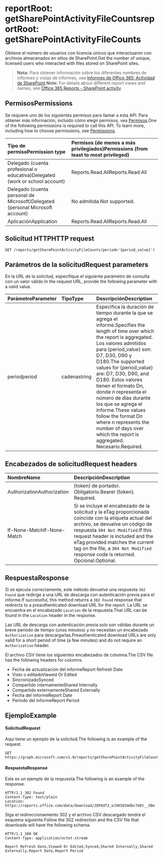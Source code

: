 # <a name="reportroot-getsharepointactivityfilecounts"></a><span data-ttu-id="121f5-101">reportRoot: getSharePointActivityFileCounts</span><span class="sxs-lookup"><span data-stu-id="121f5-101">reportRoot: getSharePointActivityFileCounts</span></span>

<span data-ttu-id="121f5-102">Obtiene el número de usuarios con licencia únicos que interactuaron con archivos almacenados en sitios de SharePoint.</span><span class="sxs-lookup"><span data-stu-id="121f5-102">Get the number of unique, licensed users who interacted with files stored on SharePoint sites.</span></span>

> <span data-ttu-id="121f5-103">**Nota:** Para obtener información sobre los diferentes nombres de informes y vistas de informes, vea [Informes de Office 365: Actividad de SharePoint](https://support.office.com/client/SharePoint-activity-a91c958f-1279-499d-9959-12f0de08dc8f).</span><span class="sxs-lookup"><span data-stu-id="121f5-103">**Note:** For details about different report views and names, see [Office 365 Reports - SharePoint activity](https://support.office.com/client/SharePoint-activity-a91c958f-1279-499d-9959-12f0de08dc8f).</span></span>

## <a name="permissions"></a><span data-ttu-id="121f5-104">Permisos</span><span class="sxs-lookup"><span data-stu-id="121f5-104">Permissions</span></span>

<span data-ttu-id="121f5-p101">Se requiere uno de los siguientes permisos para llamar a esta API. Para obtener más información, incluido cómo elegir permisos, vea [Permisos](../../../concepts/permissions_reference.md).</span><span class="sxs-lookup"><span data-stu-id="121f5-p101">One of the following permissions is required to call this API. To learn more, including how to choose permissions, see [Permissions](../../../concepts/permissions_reference.md).</span></span>

| <span data-ttu-id="121f5-107">Tipo de permiso</span><span class="sxs-lookup"><span data-stu-id="121f5-107">Permission type</span></span>                        | <span data-ttu-id="121f5-108">Permisos (de menos a más privilegiados)</span><span class="sxs-lookup"><span data-stu-id="121f5-108">Permissions (from least to most privileged)</span></span> |
| :------------------------------------- | :--------------------------------------- |
| <span data-ttu-id="121f5-109">Delegado (cuenta profesional o educativa)</span><span class="sxs-lookup"><span data-stu-id="121f5-109">Delegated (work or school account)</span></span>     | <span data-ttu-id="121f5-110">Reports.Read.All</span><span class="sxs-lookup"><span data-stu-id="121f5-110">Reports.Read.All</span></span>                         |
| <span data-ttu-id="121f5-111">Delegado (cuenta personal de Microsoft)</span><span class="sxs-lookup"><span data-stu-id="121f5-111">Delegated (personal Microsoft account)</span></span> | <span data-ttu-id="121f5-112">No admitida.</span><span class="sxs-lookup"><span data-stu-id="121f5-112">Not supported.</span></span>                           |
| <span data-ttu-id="121f5-113">Aplicación</span><span class="sxs-lookup"><span data-stu-id="121f5-113">Application</span></span>                            | <span data-ttu-id="121f5-114">Reports.Read.All</span><span class="sxs-lookup"><span data-stu-id="121f5-114">Reports.Read.All</span></span>                         |

## <a name="http-request"></a><span data-ttu-id="121f5-115">Solicitud HTTP</span><span class="sxs-lookup"><span data-stu-id="121f5-115">HTTP request</span></span>

<!-- { "blockType": "ignored" } --> 

```http
GET /reports/getSharePointActivityFileCounts(period='{period_value}')
```

## <a name="request-parameters"></a><span data-ttu-id="121f5-116">Parámetros de la solicitud</span><span class="sxs-lookup"><span data-stu-id="121f5-116">Request parameters</span></span>

<span data-ttu-id="121f5-117">En la URL de la solicitud, especifique el siguiente parámetro de consulta con un valor válido.</span><span class="sxs-lookup"><span data-stu-id="121f5-117">In the request URL, provide the following parameter with a valid value.</span></span>

| <span data-ttu-id="121f5-118">Parámetro</span><span class="sxs-lookup"><span data-stu-id="121f5-118">Parameter</span></span> | <span data-ttu-id="121f5-119">Tipo</span><span class="sxs-lookup"><span data-stu-id="121f5-119">Type</span></span>   | <span data-ttu-id="121f5-120">Descripción</span><span class="sxs-lookup"><span data-stu-id="121f5-120">Description</span></span>                              |
| :-------- | :----- | :--------------------------------------- |
| <span data-ttu-id="121f5-121">period</span><span class="sxs-lookup"><span data-stu-id="121f5-121">period</span></span>    | <span data-ttu-id="121f5-122">cadena</span><span class="sxs-lookup"><span data-stu-id="121f5-122">string</span></span> | <span data-ttu-id="121f5-123">Especifica la duración de tiempo durante la que se agrega el informe.</span><span class="sxs-lookup"><span data-stu-id="121f5-123">Specifies the length of time over which the report is aggregated.</span></span> <span data-ttu-id="121f5-124">Los valores admitidos para {period_value} son: D7, D30, D90 y D180.</span><span class="sxs-lookup"><span data-stu-id="121f5-124">The supported values for {period_value} are: D7, D30, D90, and D180.</span></span> <span data-ttu-id="121f5-125">Estos valores tienen el formato D*n*, donde *n* representa el número de días durante los que se agrega el informe.</span><span class="sxs-lookup"><span data-stu-id="121f5-125">These values follow the format D*n* where *n* represents the number of days over which the report is aggregated.</span></span> <span data-ttu-id="121f5-126">Necesario.</span><span class="sxs-lookup"><span data-stu-id="121f5-126">Required.</span></span> |

## <a name="request-headers"></a><span data-ttu-id="121f5-127">Encabezados de solicitud</span><span class="sxs-lookup"><span data-stu-id="121f5-127">Request headers</span></span>

| <span data-ttu-id="121f5-128">Nombre</span><span class="sxs-lookup"><span data-stu-id="121f5-128">Name</span></span>          | <span data-ttu-id="121f5-129">Descripción</span><span class="sxs-lookup"><span data-stu-id="121f5-129">Description</span></span>                              |
| :------------ | :--------------------------------------- |
| <span data-ttu-id="121f5-130">Authorization</span><span class="sxs-lookup"><span data-stu-id="121f5-130">Authorization</span></span> | <span data-ttu-id="121f5-p103">{token} de portador. Obligatorio.</span><span class="sxs-lookup"><span data-stu-id="121f5-p103">Bearer {token}. Required.</span></span>                |
| <span data-ttu-id="121f5-133">If-None-Match</span><span class="sxs-lookup"><span data-stu-id="121f5-133">If-None-Match</span></span> | <span data-ttu-id="121f5-134">Si se incluye el encabezado de la solicitud y la eTag proporcionada coincide con la etiqueta actual del archivo, se devuelve un código de respuesta `304 Not Modified`.</span><span class="sxs-lookup"><span data-stu-id="121f5-134">If this request header is included and the eTag provided matches the current tag on the file, a `304 Not Modified` response code is returned.</span></span> <span data-ttu-id="121f5-135">Opcional.</span><span class="sxs-lookup"><span data-stu-id="121f5-135">Optional.</span></span> |

## <a name="response"></a><span data-ttu-id="121f5-136">Respuesta</span><span class="sxs-lookup"><span data-stu-id="121f5-136">Response</span></span>

<span data-ttu-id="121f5-137">Si se ejecuta correctamente, este método devuelve una respuesta `302 Found` que redirige a una URL de descarga con autenticación previa para el informe.</span><span class="sxs-lookup"><span data-stu-id="121f5-137">If successful, this method returns a `302 Found` response that redirects to a preauthenticated download URL for the report.</span></span> <span data-ttu-id="121f5-138">La URL se encuentra en el encabezado `Location` de la respuesta.</span><span class="sxs-lookup"><span data-stu-id="121f5-138">That URL can be found in the `Location` header in the response.</span></span>

<span data-ttu-id="121f5-139">Las URL de descarga con autenticación previa solo son válidas durante un breve período de tiempo (unos minutos) y no necesitan un encabezado `Authorization` para descargarlas.</span><span class="sxs-lookup"><span data-stu-id="121f5-139">Preauthenticated download URLs are only valid for a short period of time (a few minutes) and do not require an `Authorization` header.</span></span>

<span data-ttu-id="121f5-140">El archivo CSV tiene los siguientes encabezados de columna.</span><span class="sxs-lookup"><span data-stu-id="121f5-140">The CSV file has the following headers for columns.</span></span>

- <span data-ttu-id="121f5-141">Fecha de actualización del informe</span><span class="sxs-lookup"><span data-stu-id="121f5-141">Report Refresh Date</span></span>
- <span data-ttu-id="121f5-142">Visto o editado</span><span class="sxs-lookup"><span data-stu-id="121f5-142">Viewed Or Edited</span></span>
- <span data-ttu-id="121f5-143">Sincronizado</span><span class="sxs-lookup"><span data-stu-id="121f5-143">Synced</span></span>
- <span data-ttu-id="121f5-144">Compartido internamente</span><span class="sxs-lookup"><span data-stu-id="121f5-144">Shared Internally</span></span>
- <span data-ttu-id="121f5-145">Compartido externamente</span><span class="sxs-lookup"><span data-stu-id="121f5-145">Shared Externally</span></span>
- <span data-ttu-id="121f5-146">Fecha del informe</span><span class="sxs-lookup"><span data-stu-id="121f5-146">Report Date</span></span>
- <span data-ttu-id="121f5-147">Período del informe</span><span class="sxs-lookup"><span data-stu-id="121f5-147">Report Period</span></span>

## <a name="example"></a><span data-ttu-id="121f5-148">Ejemplo</span><span class="sxs-lookup"><span data-stu-id="121f5-148">Example</span></span>

#### <a name="request"></a><span data-ttu-id="121f5-149">Solicitud</span><span class="sxs-lookup"><span data-stu-id="121f5-149">Request</span></span>

<span data-ttu-id="121f5-150">Aquí tiene un ejemplo de la solicitud.</span><span class="sxs-lookup"><span data-stu-id="121f5-150">The following is an example of the request.</span></span>

<!--{
  "blockType": "request",
  "isComposable": true,
  "name": "reportroot_getsharepointactivityfilecounts"
}-->

```http
GET https://graph.microsoft.com/v1.0/reports/getSharePointActivityFileCounts(period='D7')
```

#### <a name="response"></a><span data-ttu-id="121f5-151">Respuesta</span><span class="sxs-lookup"><span data-stu-id="121f5-151">Response</span></span>

<span data-ttu-id="121f5-152">Este es un ejemplo de la respuesta.</span><span class="sxs-lookup"><span data-stu-id="121f5-152">The following is an example of the response.</span></span>

<!-- {
  "blockType": "response",
  "truncated": true,
  "@odata.type": "microsoft.graph.report"
} -->

```http
HTTP/1.1 302 Found
Content-Type: text/plain
Location: https://reports.office.com/data/download/JDFKdf2_eJXKS034dbc7e0t__XDe
```

<span data-ttu-id="121f5-153">Siga el redireccionamiento 302 y el archivo CSV descargado tendrá el esquema siguiente.</span><span class="sxs-lookup"><span data-stu-id="121f5-153">Follow the 302 redirection and the CSV file that downloads will have the following schema.</span></span>

<!-- { "blockType": "ignored" } --> 

```http
HTTP/1.1 200 OK
Content-Type: application/octet-stream

Report Refresh Date,Viewed Or Edited,Synced,Shared Internally,Shared Externally,Report Date,Report Period
```
